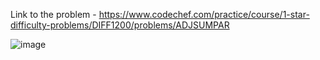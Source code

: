 Link to the problem - https://www.codechef.com/practice/course/1-star-difficulty-problems/DIFF1200/problems/ADJSUMPAR


![image](https://github.com/Haleshot/Competitive-Programming/assets/57552973/93b780e8-3d6c-4c7e-8e0c-33ec8d1584ed)
